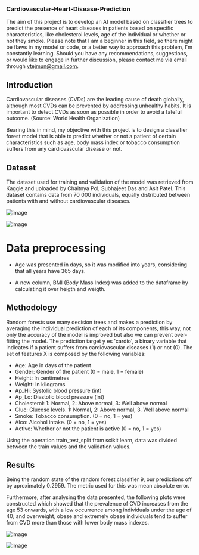 ### Cardiovascular-Heart-Disease-Prediction

The aim of this project is to develop an AI model based on classifier trees to predict the presence of heart diseases in patients based on specific characteristics, like cholesterol levels, age of the individual or whether or not they smoke. Please note that I am a beginner in this field, so there might be flaws in my model or code, or a better way to approach this problem, I'm constantly learning. Should you have any recommendations, suggestions, or would like to engage in further discussion, please contact me via email through vtejmun@gmail.com.

## Introduction

Cardiovascular diseases (CVDs) are the leading cause of death globally, although most CVDs can be prevented by addressing unhealthy habits. It is important to detect CVDs as soon as possible in order to avoid a fateful outcome. (Source: World Health Organization)

Bearing this in mind, my objective with this project is to design a classifier forest model that is able to predict whether or not a patient of certain characteristics such as age, body mass index or tobacco consumption suffers from any cardiovascular disease or not.

## Dataset

The dataset used for training and validation of the model was retrieved from Kaggle and uploaded by Chaitnya Pol, Subhajeet Das and Asit Patel. This dataset contains data from 70 000 individuals, equally distributed between patients with and without cardiovascular diseases.

![image](https://github.com/Violeta-Tejera/Cardiovascular-Heart-Disease-Prediction/assets/80209320/4e575703-871d-431b-819c-5e1dd899413c)

![image](https://github.com/Violeta-Tejera/Cardiovascular-Heart-Disease-Prediction/assets/80209320/c971cb4c-c90e-40d2-8848-711622eb86ef)


# Data preprocessing

- Age was presented in days, so it was modified into years, considering that all years have 365 days.

- A new column, BMI (Body Mass Index) was added to the dataframe by calculating it over heigth and weigth.

## Methodology

Random forests use many decision trees and makes a prediction by averaging the individual prediction of each of its components, this way, not only the accuracy of the model is improved but also we can prevent over-fitting the model. The prediction target y es 'cardio', a binary variable that indicates if a patient suffers from cardiovascular diseases (1) or not (0). The set of features X is composed by the following variables:

- Age: Age in days of the patient 
- Gender: Gender of the patient (0 = male, 1 = female)
- Height: In centimetres
- Weight: In kilograms
- Ap_Hi: Systolic blood pressure (int)
- Ap_Lo: Diastolic blood pressure (int)
- Cholesterol: 1: Normal, 2: Above normal, 3: Well above normal
- Gluc: Glucose levels. 1: Normal, 2: Above normal, 3. Well above normal
- Smoke: Tobacco consumption. (0 = no, 1 = yes)
- Alco: Alcohol intake. (0 = no, 1 = yes)
- Active: Whether or not the patient is active (0 = no, 1 = yes)

Using the operation train_test_split from scikit learn, data was divided between the train values and the validation values.

## Results

Being the random state of the random forest classifier 9, our predictions off by aproximately 0.2959. The metric used for this was mean absolute error.

Furthermore, after analysing the data presented, the following plots were constructed which showed that the prevalence of CVD increases from the age 53 onwards, with a low occurrence among individuals under the age of 40; and overweight, obese and extremely obese individuals tend to suffer from CVD more than those with lower body mass indexes.

![image](https://github.com/Violeta-Tejera/Cardiovascular-Heart-Disease-Prediction/assets/80209320/c4325d5e-7387-4667-aeea-0ce9ccf5e552)

![image](https://github.com/Violeta-Tejera/Cardiovascular-Heart-Disease-Prediction/assets/80209320/06183686-30f6-450b-ab2b-35e28311755e)
